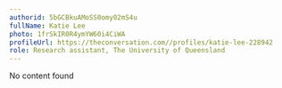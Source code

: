 ```yaml
---
authorid: 5bGCBkuAMoSS0omy02mS4u
fullName: Katie Lee
photo: 1frSkIR0R4ymYW60i4CiWA
profileUrl: https://theconversation.com//profiles/katie-lee-228942
role: Research assistant, The University of Queensland
---
```

No content found